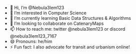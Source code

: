 - 👋 Hi, I’m @Nebula3lem123
- 👀 I’m interested in Computer Science
- 🌱 I’m currently learning Basic Data Structures & Algorithms
- 💞️ I’m looking to collaborate on CatenaryMaps
- 📫 How to reach me: twitter @nebula3lem123 or discord @nebula3lem123_7167
- 😄 Pronouns: he/him
- ⚡ Fun fact: I also advocate for transit and urbanism online!

<!---
Nebula3lem123/Nebula3lem123 is a ✨ special ✨ repository because its `README.md` (this file) appears on your GitHub profile.
You can click the Preview link to take a look at your changes.
--->
